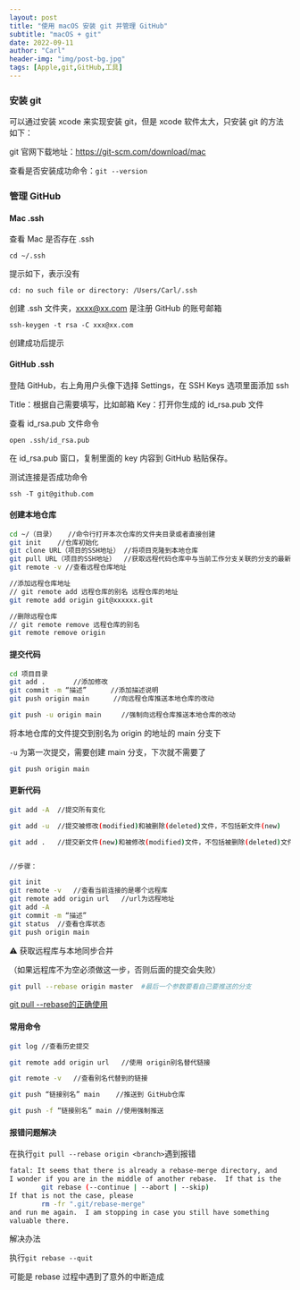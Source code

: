 ```yaml
---
layout: post
title: "使用 macOS 安装 git 并管理 GitHub"
subtitle: "macOS + git"
date: 2022-09-11
author: "Carl"
header-img: "img/post-bg.jpg"
tags: [Apple,git,GitHub,工具]
---
```


### 安装 git

可以通过安装 xcode 来实现安装 git，但是 xcode 软件太大，只安装 git 的方法如下：

git 官网下载地址：https://git-scm.com/download/mac



查看是否安装成功命令：`git --version`



### 管理 GitHub



#### Mac .ssh



查看 Mac 是否存在 .ssh

`cd ~/.ssh`

提示如下，表示没有

`cd: no such file or directory: /Users/Carl/.ssh`

创建 .ssh 文件夹，xxxx@xx.com 是注册 GitHub 的账号邮箱

`ssh-keygen -t rsa -C xxx@xx.com`

创建成功后提示



#### GitHub .ssh



登陆 GitHub，右上角用户头像下选择 Settings，在 SSH Keys 选项里面添加 ssh



Title：根据自己需要填写，比如邮箱
Key：打开你生成的 id_rsa.pub 文件

查看 id_rsa.pub 文件命令

`open .ssh/id_rsa.pub`

在 id_rsa.pub 窗口，复制里面的 key 内容到 GitHub 粘贴保存。



测试连接是否成功命令

`ssh -T git@github.com`



#### 创建本地仓库



```bash
cd ~/（目录）	//命令行打开本次仓库的文件夹目录或者直接创建
git init	//仓库初始化
git clone URL（项目的SSH地址）	//将项目克隆到本地仓库
git pull URL（项目的SSH地址）	//获取远程代码仓库中与当前工作分支关联的分支的最新代码，并自动与本地工作分支进行合并
git remote -v //查看远程仓库地址

//添加远程仓库地址
// git remote add 远程仓库的别名 远程仓库的地址
git remote add origin git@xxxxxx.git

//删除远程仓库
// git remote remove 远程仓库的别名
git remote remove origin
```



#### 提交代码

```bash
cd 项目目录  
git add .		//添加修改
git commit -m “描述”		//添加描述说明
git push origin main	  //向远程仓库推送本地仓库的改动

git push -u origin main		//强制向远程仓库推送本地仓库的改动
```

将本地仓库的文件提交到别名为 origin 的地址的 main 分支下

`-u` 为第一次提交，需要创建 main 分支，下次就不需要了

```bash
git push origin main
```



#### 更新代码



```bash
git add -A	//提交所有变化

git add -u	//提交被修改(modified)和被删除(deleted)文件，不包括新文件(new)

git add .	//提交新文件(new)和被修改(modified)文件，不包括被删除(deleted)文件


//步骤：

git init
git remote -v	//查看当前连接的是哪个远程库
git remote add origin url	//url为远程地址
git add -A
git commit -m “描述”
git status	//查看仓库状态
git push origin main
```



⚠️ 获取远程库与本地同步合并

（如果远程库不为空必须做这一步，否则后面的提交会失败）

```bash
git pull --rebase origin master  #最后一个参数要看自己要推送的分支
```

[git pull --rebase的正确使用](https://juejin.cn/post/6844903895160881166)





#### 常用命令



```bash
git log	//查看历史提交

git remote add origin url	//使用 origin别名替代链接

git remote -v	//查看别名代替到的链接

git push “链接别名” main	//推送到 GitHub仓库

git push -f “链接别名” main	//使用强制推送
```



#### 报错问题解决

在执行`git pull --rebase origin <branch>`遇到报错

```bash
fatal: It seems that there is already a rebase-merge directory, and
I wonder if you are in the middle of another rebase.  If that is the
        git rebase (--continue | --abort | --skip)
If that is not the case, please
        rm -fr ".git/rebase-merge"
and run me again.  I am stopping in case you still have something
valuable there.
```


解决办法

执行`git rebase --quit`

可能是 rebase 过程中遇到了意外的中断造成

